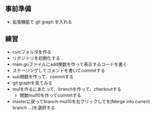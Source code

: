 ## 事前準備
- 拡張機能で git graph を入れる
## 練習
- culcフォルダを作る
- リポジトリを初期化する
- main.goファイルにadd関数を作って表示するコードを書く
- ステージングしてコメントを書いてcommitする
- sub関数を作って、commitする
- git graphを見てみる
- mulを作るにあたって、branchを作って、checkoutする
  - 関数mul10を作ってcommitする 
- masterに戻ってbranch-mul10を右クリックしてを\[Merge into current branch ...]を選択する
